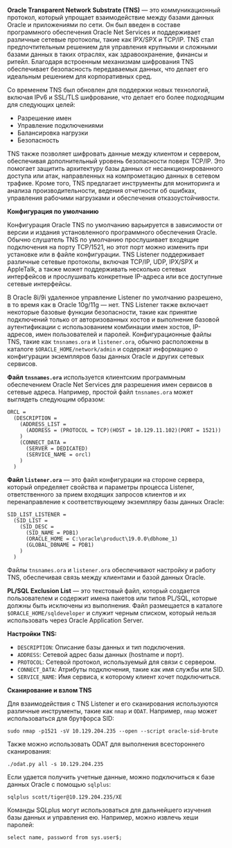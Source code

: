 
**Oracle Transparent Network Substrate (TNS)** — это коммуникационный протокол, который упрощает взаимодействие между базами данных Oracle и приложениями по сети. Он был введен в составе программного обеспечения Oracle Net Services и поддерживает различные сетевые протоколы, такие как IPX/SPX и TCP/IP. TNS стал предпочтительным решением для управления крупными и сложными базами данных в таких отраслях, как здравоохранение, финансы и ритейл. Благодаря встроенным механизмам шифрования TNS обеспечивает безопасность передаваемых данных, что делает его идеальным решением для корпоративных сред.

Со временем TNS был обновлен для поддержки новых технологий, включая IPv6 и SSL/TLS шифрование, что делает его более подходящим для следующих целей:
- Разрешение имен
- Управление подключениями
- Балансировка нагрузки
- Безопасность

TNS также позволяет шифровать данные между клиентом и сервером, обеспечивая дополнительный уровень безопасности поверх TCP/IP. Это помогает защитить архитектуру базы данных от несанкционированного доступа или атак, направленных на компрометацию данных в сетевом трафике. Кроме того, TNS предлагает инструменты для мониторинга и анализа производительности, ведения отчетности об ошибках, управления рабочими нагрузками и обеспечения отказоустойчивости.

**Конфигурация по умолчанию**

Конфигурация Oracle TNS по умолчанию варьируется в зависимости от версии и издания установленного программного обеспечения Oracle. Обычно слушатель TNS по умолчанию прослушивает входящие подключения на порту TCP/1521, но этот порт можно изменить при установке или в файле конфигурации. TNS Listener поддерживает различные сетевые протоколы, включая TCP/IP, UDP, IPX/SPX и AppleTalk, а также может поддерживать несколько сетевых интерфейсов и прослушивать конкретные IP-адреса или все доступные сетевые интерфейсы. 

В Oracle 8i/9i удаленное управление Listener по умолчанию разрешено, в то время как в Oracle 10g/11g — нет. TNS Listener также включает некоторые базовые функции безопасности, такие как принятие подключений только от авторизованных хостов и выполнение базовой аутентификации с использованием комбинации имен хостов, IP-адресов, имен пользователей и паролей. Конфигурационные файлы TNS, такие как `tnsnames.ora` и `listener.ora`, обычно расположены в каталоге `$ORACLE_HOME/network/admin` и содержат информацию о конфигурации экземпляров базы данных Oracle и других сетевых сервисов.

**Файл `tnsnames.ora`** используется клиентским программным обеспечением Oracle Net Services для разрешения имен сервисов в сетевые адреса. Например, простой файл `tnsnames.ora` может выглядеть следующим образом:

```
ORCL =
  (DESCRIPTION =
    (ADDRESS_LIST =
      (ADDRESS = (PROTOCOL = TCP)(HOST = 10.129.11.102)(PORT = 1521))
    )
    (CONNECT_DATA =
      (SERVER = DEDICATED)
      (SERVICE_NAME = orcl)
    )
  )
```

**Файл `listener.ora`** — это файл конфигурации на стороне сервера, который определяет свойства и параметры процесса Listener, ответственного за прием входящих запросов клиентов и их перенаправление к соответствующему экземпляру базы данных Oracle:

```
SID_LIST_LISTENER =
  (SID_LIST =
    (SID_DESC =
      (SID_NAME = PDB1)
      (ORACLE_HOME = C:\oracle\product\19.0.0\dbhome_1)
      (GLOBAL_DBNAME = PDB1)
    )
  )
```

Файлы `tnsnames.ora` и `listener.ora` обеспечивают настройку и работу TNS, обеспечивая связь между клиентами и базой данных Oracle. 

**PL/SQL Exclusion List** — это текстовый файл, который создается пользователем и содержит имена пакетов или типов PL/SQL, которые должны быть исключены из выполнения. Файл размещается в каталоге `$ORACLE_HOME/sqldeveloper` и служит черным списком, который нельзя использовать через Oracle Application Server.

**Настройки TNS:**
- `DESCRIPTION`: Описание базы данных и тип подключения.
- `ADDRESS`: Сетевой адрес базы данных (hostname и порт).
- `PROTOCOL`: Сетевой протокол, используемый для связи с сервером.
- `CONNECT_DATA`: Атрибуты подключения, такие как имя службы или SID.
- `SERVICE_NAME`: Имя сервиса, к которому клиент хочет подключиться.
  
**Сканирование и взлом TNS**

Для взаимодействия с TNS Listener и его сканирования используются различные инструменты, такие как `nmap` и `ODAT`. Например, `nmap` может использоваться для брутфорса SID:

```
sudo nmap -p1521 -sV 10.129.204.235 --open --script oracle-sid-brute
```

Также можно использовать ODAT для выполнения всестороннего сканирования:

```
./odat.py all -s 10.129.204.235
```

Если удается получить учетные данные, можно подключиться к базе данных Oracle с помощью `sqlplus`:

```
sqlplus scott/tiger@10.129.204.235/XE
```

Команды SQLplus могут использоваться для дальнейшего изучения базы данных и управления ею. Например, можно извлечь хеши паролей:

```
select name, password from sys.user$;
```